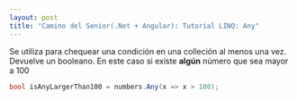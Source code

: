 ```yaml
---
layout: post
title: "Camino del Senior(.Net + Angular): Tutorial LINQ: Any"
---
```


Se utiliza para chequear una condición en una <!--more-->colleción al menos una vez. Devuelve un booleano.
En este caso si existe **algún** número que sea mayor a 100

```csharp
bool isAnyLargerThan100 = numbers.Any(x => x > 100);
```